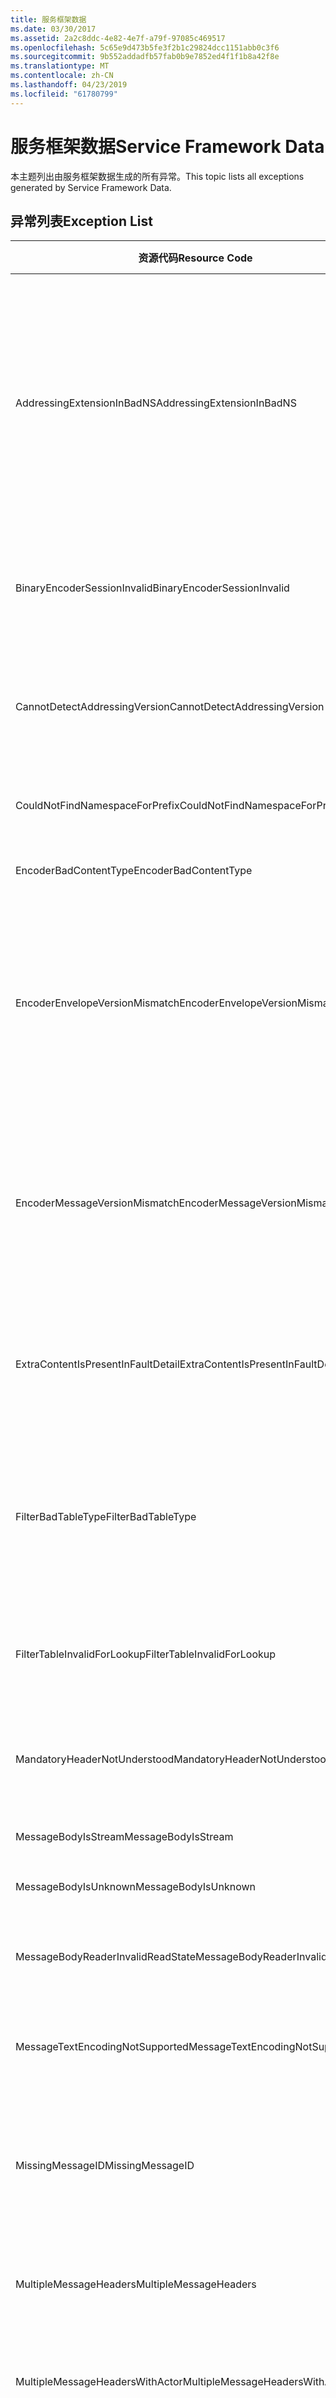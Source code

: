 ```yaml
---
title: 服务框架数据
ms.date: 03/30/2017
ms.assetid: 2a2c8ddc-4e82-4e7f-a79f-97085c469517
ms.openlocfilehash: 5c65e9d473b5fe3f2b1c29824dcc1151abb0c3f6
ms.sourcegitcommit: 9b552addadfb57fab0b9e7852ed4f1f1b8a42f8e
ms.translationtype: MT
ms.contentlocale: zh-CN
ms.lasthandoff: 04/23/2019
ms.locfileid: "61780799"
---
```

# <a name="service-framework-data"></a><span data-ttu-id="3b411-102">服务框架数据</span><span class="sxs-lookup"><span data-stu-id="3b411-102">Service Framework Data</span></span>
<span data-ttu-id="3b411-103">本主题列出由服务框架数据生成的所有异常。</span><span class="sxs-lookup"><span data-stu-id="3b411-103">This topic lists all exceptions generated by Service Framework Data.</span></span>  
  
## <a name="exception-list"></a><span data-ttu-id="3b411-104">异常列表</span><span class="sxs-lookup"><span data-stu-id="3b411-104">Exception List</span></span>  
  
|<span data-ttu-id="3b411-105">资源代码</span><span class="sxs-lookup"><span data-stu-id="3b411-105">Resource Code</span></span>|<span data-ttu-id="3b411-106">资源字符串</span><span class="sxs-lookup"><span data-stu-id="3b411-106">Resource String</span></span>|  
|-------------------|---------------------|  
|<span data-ttu-id="3b411-107">AddressingExtensionInBadNS</span><span class="sxs-lookup"><span data-stu-id="3b411-107">AddressingExtensionInBadNS</span></span>|<span data-ttu-id="3b411-108">指定命名空间中的指定元素无效。</span><span class="sxs-lookup"><span data-stu-id="3b411-108">The specified element in the specified namespace is not valid.</span></span> <span data-ttu-id="3b411-109">这意味着指定的元素是重复的元素，或者它不是一个合法的扩展，因为扩展元素不能处于寻址命名空间中。</span><span class="sxs-lookup"><span data-stu-id="3b411-109">This means that the specified element is a duplicate element or that it is not a legal extension because extension elements cannot be in the addressing namespace.</span></span>|  
|<span data-ttu-id="3b411-110">BinaryEncoderSessionInvalid</span><span class="sxs-lookup"><span data-stu-id="3b411-110">BinaryEncoderSessionInvalid</span></span>|<span data-ttu-id="3b411-111">二进制编码器会话无效，因为解码前一条消息时发生错误。</span><span class="sxs-lookup"><span data-stu-id="3b411-111">The binary encoder session is not valid because there was an error decoding a previous message.</span></span>|  
|<span data-ttu-id="3b411-112">CannotDetectAddressingVersion</span><span class="sxs-lookup"><span data-stu-id="3b411-112">CannotDetectAddressingVersion</span></span>|<span data-ttu-id="3b411-113">无法检测到 WS-Addressing 版本。</span><span class="sxs-lookup"><span data-stu-id="3b411-113">Cannot detect WS-Addressing version.</span></span> <span data-ttu-id="3b411-114">EndpointAddress 不是以元素开头。</span><span class="sxs-lookup"><span data-stu-id="3b411-114">EndpointAddress does not start with an element.</span></span>|  
|<span data-ttu-id="3b411-115">CouldNotFindNamespaceForPrefix</span><span class="sxs-lookup"><span data-stu-id="3b411-115">CouldNotFindNamespaceForPrefix</span></span>|<span data-ttu-id="3b411-116">指定的前缀在范围中没有命名空间绑定。</span><span class="sxs-lookup"><span data-stu-id="3b411-116">The specified prefix has no namespace binding in scope.</span></span>|  
|<span data-ttu-id="3b411-117">EncoderBadContentType</span><span class="sxs-lookup"><span data-stu-id="3b411-117">EncoderBadContentType</span></span>|<span data-ttu-id="3b411-118">无法处理 contentType。</span><span class="sxs-lookup"><span data-stu-id="3b411-118">Cannot process to contentType.</span></span>|  
|<span data-ttu-id="3b411-119">EncoderEnvelopeVersionMismatch</span><span class="sxs-lookup"><span data-stu-id="3b411-119">EncoderEnvelopeVersionMismatch</span></span>|<span data-ttu-id="3b411-120">指定传入消息的信封版本与指定编码器不匹配。</span><span class="sxs-lookup"><span data-stu-id="3b411-120">The envelope version of the specified incoming message does not match the specified encoder.</span></span> <span data-ttu-id="3b411-121">请确保绑定已使用与预期的消息相同的版本进行配置。</span><span class="sxs-lookup"><span data-stu-id="3b411-121">Make sure the binding is configured with the same version as the expected messages.</span></span>|  
|<span data-ttu-id="3b411-122">EncoderMessageVersionMismatch</span><span class="sxs-lookup"><span data-stu-id="3b411-122">EncoderMessageVersionMismatch</span></span>|<span data-ttu-id="3b411-123">指定传出消息的消息版本与指定编码器不匹配。</span><span class="sxs-lookup"><span data-stu-id="3b411-123">The message version of the specified outgoing message does not match the specified encoder.</span></span> <span data-ttu-id="3b411-124">请确保绑定已使用与消息相同的版本进行配置。</span><span class="sxs-lookup"><span data-stu-id="3b411-124">Make sure the binding is configured with the same version as the message.</span></span>|  
|<span data-ttu-id="3b411-125">ExtraContentIsPresentInFaultDetail</span><span class="sxs-lookup"><span data-stu-id="3b411-125">ExtraContentIsPresentInFaultDetail</span></span>|<span data-ttu-id="3b411-126">错误详细信息元素中存在其他可扩展标记语言内容。</span><span class="sxs-lookup"><span data-stu-id="3b411-126">Additional Extensible Markup Language content is present in the fault detail element.</span></span> <span data-ttu-id="3b411-127">仅允许一个元素。</span><span class="sxs-lookup"><span data-stu-id="3b411-127">Only one element is allowed.</span></span>|  
|<span data-ttu-id="3b411-128">FilterBadTableType</span><span class="sxs-lookup"><span data-stu-id="3b411-128">FilterBadTableType</span></span>|<span data-ttu-id="3b411-129">为筛选器创建的 ImessageFilterTable 不能为 MessageFilterTable 或从 MessageFilterTable 派生。</span><span class="sxs-lookup"><span data-stu-id="3b411-129">The IMessageFilterTable created for a Filter cannot be a MessageFilterTable or derived from MessageFilterTable.</span></span>|  
|<span data-ttu-id="3b411-130">FilterTableInvalidForLookup</span><span class="sxs-lookup"><span data-stu-id="3b411-130">FilterTableInvalidForLookup</span></span>|<span data-ttu-id="3b411-131">MessageFilterTable 处于损坏状态。</span><span class="sxs-lookup"><span data-stu-id="3b411-131">The MessageFilterTable state is corrupt.</span></span> <span data-ttu-id="3b411-132">无法执行请求的搜索。</span><span class="sxs-lookup"><span data-stu-id="3b411-132">The requested search cannot be performed.</span></span>|  
|<span data-ttu-id="3b411-133">MandatoryHeaderNotUnderstood</span><span class="sxs-lookup"><span data-stu-id="3b411-133">MandatoryHeaderNotUnderstood</span></span>|<span data-ttu-id="3b411-134">无法理解一个或多个必需的简单对象访问协议标头块。</span><span class="sxs-lookup"><span data-stu-id="3b411-134">One or more required simple object access protocol header blocks were not understood.</span></span>|  
|<span data-ttu-id="3b411-135">MessageBodyIsStream</span><span class="sxs-lookup"><span data-stu-id="3b411-135">MessageBodyIsStream</span></span>|<span data-ttu-id="3b411-136">消息正文是流。</span><span class="sxs-lookup"><span data-stu-id="3b411-136">The message body is a stream.</span></span>|  
|<span data-ttu-id="3b411-137">MessageBodyIsUnknown</span><span class="sxs-lookup"><span data-stu-id="3b411-137">MessageBodyIsUnknown</span></span>|<span data-ttu-id="3b411-138">消息正文的格式未知。</span><span class="sxs-lookup"><span data-stu-id="3b411-138">The format of the message body is unknown.</span></span>|  
|<span data-ttu-id="3b411-139">MessageBodyReaderInvalidReadState</span><span class="sxs-lookup"><span data-stu-id="3b411-139">MessageBodyReaderInvalidReadState</span></span>|<span data-ttu-id="3b411-140">无法使用消息正文读取器的指定 ReadState。</span><span class="sxs-lookup"><span data-stu-id="3b411-140">The specified ReadState of the message body reader cannot be consumed.</span></span>|  
|<span data-ttu-id="3b411-141">MessageTextEncodingNotSupported</span><span class="sxs-lookup"><span data-stu-id="3b411-141">MessageTextEncodingNotSupported</span></span>|<span data-ttu-id="3b411-142">不支持文本消息格式中使用的指定文本编码。</span><span class="sxs-lookup"><span data-stu-id="3b411-142">The specified text encoding that is used in the text message format is not supported.</span></span>|  
|<span data-ttu-id="3b411-143">MissingMessageID</span><span class="sxs-lookup"><span data-stu-id="3b411-143">MissingMessageID</span></span>|<span data-ttu-id="3b411-144">请求消息缺少 MessageID 标头。</span><span class="sxs-lookup"><span data-stu-id="3b411-144">Request Message is missing a MessageID header.</span></span> <span data-ttu-id="3b411-145">需要 MessageID 标头以与回复相关。</span><span class="sxs-lookup"><span data-stu-id="3b411-145">A MessageID header is required to correlate a reply.</span></span>|  
|<span data-ttu-id="3b411-146">MultipleMessageHeaders</span><span class="sxs-lookup"><span data-stu-id="3b411-146">MultipleMessageHeaders</span></span>|<span data-ttu-id="3b411-147">找到多个具有指定名称和命名空间的标头。</span><span class="sxs-lookup"><span data-stu-id="3b411-147">More than one header with the specified name and namespace were found.</span></span>|  
|<span data-ttu-id="3b411-148">MultipleMessageHeadersWithActor</span><span class="sxs-lookup"><span data-stu-id="3b411-148">MultipleMessageHeadersWithActor</span></span>|<span data-ttu-id="3b411-149">找到多个具有指定名称、命名空间和角色的标头。</span><span class="sxs-lookup"><span data-stu-id="3b411-149">More than one header with the specified name, namespace and role were found.</span></span>|  
|<span data-ttu-id="3b411-150">MultipleRelatesToHeaders</span><span class="sxs-lookup"><span data-stu-id="3b411-150">MultipleRelatesToHeaders</span></span>|<span data-ttu-id="3b411-151">找到多个具有指定关系的 RelatesTo 标头。</span><span class="sxs-lookup"><span data-stu-id="3b411-151">More than one RelatesTo header with the specified relationship were found.</span></span> <span data-ttu-id="3b411-152">每个关系只允许有一个上述标头。</span><span class="sxs-lookup"><span data-stu-id="3b411-152">Only one is allowed for each relationship.</span></span>|  
|<span data-ttu-id="3b411-153">QueryFunctionTypeNotSupported</span><span class="sxs-lookup"><span data-stu-id="3b411-153">QueryFunctionTypeNotSupported</span></span>|<span data-ttu-id="3b411-154">不支持 IXsltContextFunction 的指定返回类型。</span><span class="sxs-lookup"><span data-stu-id="3b411-154">The specified return type for the IXsltContextFunction is not supported.</span></span>|  
|<span data-ttu-id="3b411-155">QueryIteratorOutOfScope</span><span class="sxs-lookup"><span data-stu-id="3b411-155">QueryIteratorOutOfScope</span></span>|<span data-ttu-id="3b411-156">XpathNodeIterator 已失效。</span><span class="sxs-lookup"><span data-stu-id="3b411-156">The XPathNodeIterator has been invalidated.</span></span> <span data-ttu-id="3b411-157">作为参数传递给 IXsltContextFunction 的 XPathNodeIterator 仅在函数中有效。</span><span class="sxs-lookup"><span data-stu-id="3b411-157">XPathNodeIterators that are passed as arguments to IXsltContextFunctions are only valid within the function.</span></span> <span data-ttu-id="3b411-158">无法将其缓存供以后使用或由函数返回。</span><span class="sxs-lookup"><span data-stu-id="3b411-158">They cannot be cached for later use or returned by the function.</span></span>|  
|<span data-ttu-id="3b411-159">QueryVariableNull</span><span class="sxs-lookup"><span data-stu-id="3b411-159">QueryVariableNull</span></span>|<span data-ttu-id="3b411-160">IXsltContextVariable 方法不能返回 null。</span><span class="sxs-lookup"><span data-stu-id="3b411-160">IXsltContextVariable methods cannot return null.</span></span>|  
|<span data-ttu-id="3b411-161">QueryVariableTypeNotSupported</span><span class="sxs-lookup"><span data-stu-id="3b411-161">QueryVariableTypeNotSupported</span></span>|<span data-ttu-id="3b411-162">不支持指定的 IxsltContextVariable 派生类型。</span><span class="sxs-lookup"><span data-stu-id="3b411-162">The specified IXsltContextVariable derived type is not supported.</span></span>|  
|<span data-ttu-id="3b411-163">ReceiveShutdownReturnedMessage</span><span class="sxs-lookup"><span data-stu-id="3b411-163">ReceiveShutdownReturnedMessage</span></span>|<span data-ttu-id="3b411-164">通道在关闭时接收到指定操作的意外输入消息。</span><span class="sxs-lookup"><span data-stu-id="3b411-164">The channel received an unexpected input message with the specified Action while closing.</span></span> <span data-ttu-id="3b411-165">在不再需要输入消息时关闭通道。</span><span class="sxs-lookup"><span data-stu-id="3b411-165">Close the channel when you are not expecting any more input messages.</span></span>|  
|<span data-ttu-id="3b411-166">XmlBufferInInvalidState</span><span class="sxs-lookup"><span data-stu-id="3b411-166">XmlBufferInInvalidState</span></span>|<span data-ttu-id="3b411-167">发生了内部错误。</span><span class="sxs-lookup"><span data-stu-id="3b411-167">An internal error has occurred.</span></span> <span data-ttu-id="3b411-168">由于 XML 缓冲区的状态，无法执行此操作。</span><span class="sxs-lookup"><span data-stu-id="3b411-168">The operation cannot be performed because of the state of the XML buffer.</span></span>|  
|<span data-ttu-id="3b411-169">XmlBufferQuotaExceeded</span><span class="sxs-lookup"><span data-stu-id="3b411-169">XmlBufferQuotaExceeded</span></span>|<span data-ttu-id="3b411-170">缓冲处理可扩展标记语言内容所需的大小超出了缓冲区配额。</span><span class="sxs-lookup"><span data-stu-id="3b411-170">The size necessary to buffer the Extensible Markup Language content exceeded the buffer quota.</span></span>|
